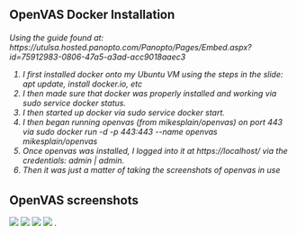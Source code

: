 <h2> OpenVAS Docker Installation </h2>
<h6> Using the guide found at: https://utulsa.hosted.panopto.com/Panopto/Pages/Embed.aspx?id=75912983-0806-47a5-a3ad-acc9018aaec3 

<ol>
  <li>I first installed docker onto my Ubuntu VM using the steps in the slide: apt update, install docker.io, etc</li>
  <li>I then made sure that docker was properly installed and working via sudo service docker status.</li>
  <li>I then started up docker via sudo service docker start.</li>
  <li>I then began running openvas (from mikesplain/openvas) on port 443 via sudo docker run -d -p 443:443 --name openvas mikesplain/openvas</li>
  <li>Once openvas was installed, I logged into it at https://localhost/ via the credentials: admin | admin.</li>
  <li>Then it was just a matter of taking the screenshots of openvas in use</li>
</ol>
  
<h2> OpenVAS screenshots </h2>
<img src="https://user-images.githubusercontent.com/46911024/141006493-133fab50-34f7-4020-8c3f-a70de262e75e.png">
<img src="https://user-images.githubusercontent.com/46911024/141006508-c04f883a-673b-40a4-9358-d065bb816403.png">
<img src="https://user-images.githubusercontent.com/46911024/141006516-846c2a04-4c6f-4f20-bbd8-61e7d539fb31.png">
<img src="https://user-images.githubusercontent.com/46911024/141661101-2af24a94-3a66-457a-99cd-12012fa26437.png">
. 
